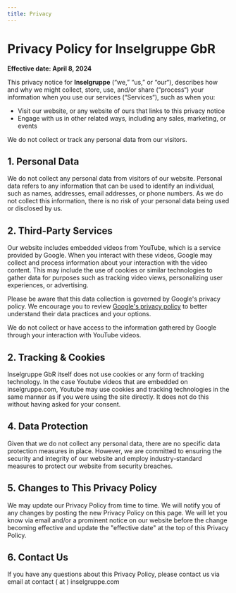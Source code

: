 ```yaml
---
title: Privacy
---
```


# Privacy Policy for Inselgruppe GbR

**Effective date: April 8, 2024**

This privacy notice for **Inselgruppe** (“we,” “us,” or “our“), describes how and why we might collect, store, use, and/or share (“process“) your information when you use our services (“Services“), such as when you:
- Visit our website, or any website of ours that links to this privacy notice
- Engage with us in other related ways, including any sales, marketing, or events

We do not collect or track any personal data from our visitors.

## 1. Personal Data
We do not collect any personal data from visitors of our website. Personal data refers to any information that can be used to identify an individual, such as names, addresses, email addresses, or phone numbers. As we do not collect this information, there is no risk of your personal data being used or disclosed by us.

## 2. Third-Party Services
Our website includes embedded videos from YouTube, which is a service provided by Google. When you interact with these videos, Google may collect and process information about your interaction with the video content. This may include the use of cookies or similar technologies to gather data for purposes such as tracking video views, personalizing user experiences, or advertising.

Please be aware that this data collection is governed by Google's privacy policy. We encourage you to review [Google's privacy policy](https://policies.google.com/privacy) to better understand their data practices and your options.

We do not collect or have access to the information gathered by Google through your interaction with YouTube videos.

## 2. Tracking & Cookies
Inselgruppe GbR itself does not use cookies or any form of tracking technology. In the case Youtube videos that are embedded on inselgruppe.com, Youtube may use cookies and tracking technologies in the same manner as if you were using the site directly. It does not do this without having asked for your consent.

## 4. Data Protection
Given that we do not collect any personal data, there are no specific data protection measures in place. However, we are committed to ensuring the security and integrity of our website and employ industry-standard measures to protect our website from security breaches.

## 5. Changes to This Privacy Policy
We may update our Privacy Policy from time to time. We will notify you of any changes by posting the new Privacy Policy on this page. We will let you know via email and/or a prominent notice on our website before the change becoming effective and update the "effective date" at the top of this Privacy Policy.

## 6. Contact Us
If you have any questions about this Privacy Policy, please contact us via email at contact ( at ) inselgruppe.com